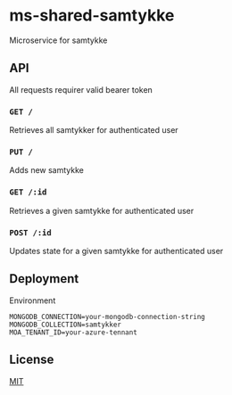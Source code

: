 # ms-shared-samtykke

Microservice for samtykke

## API

All requests requirer valid bearer token

### ```GET /```

Retrieves all samtykker for authenticated user

### ```PUT /```

Adds new samtykke

### ```GET /:id```

Retrieves a given samtykke for authenticated user

### ```POST /:id```

Updates state for a given samtykke for authenticated user

## Deployment

Environment

```
MONGODB_CONNECTION=your-mongodb-connection-string
MONGODB_COLLECTION=samtykker
MOA_TENANT_ID=your-azure-tennant
```

## License

[MIT](LICENSE)
